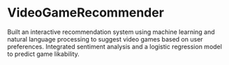 # VideoGameRecommender
Built an interactive recommendation system using machine learning and natural language processing to suggest video games based on user preferences. Integrated sentiment analysis and a logistic regression model to predict game likability. 
